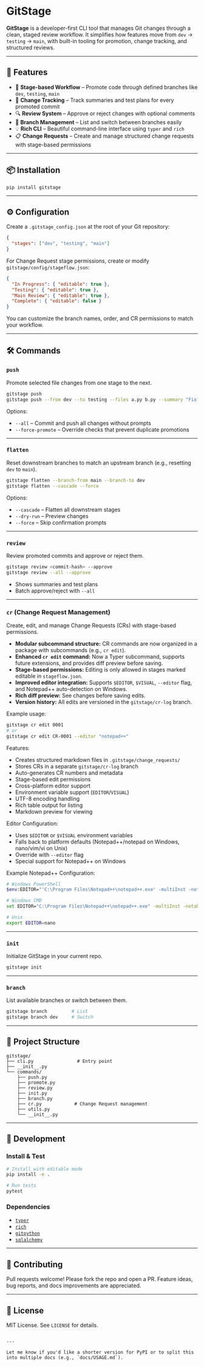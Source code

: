 # GitStage

**GitStage** is a developer-first CLI tool that manages Git changes through a clean, staged review workflow. It simplifies how features move from `dev` → `testing` → `main`, with built-in tooling for promotion, change tracking, and structured reviews.

---

## 🚀 Features

- 🧱 **Stage-based Workflow** – Promote code through defined branches like `dev`, `testing`, `main`
- 📝 **Change Tracking** – Track summaries and test plans for every promoted commit
- 🔍 **Review System** – Approve or reject changes with optional comments
- 🌿 **Branch Management** – List and switch between branches easily
- 💡 **Rich CLI** – Beautiful command-line interface using `typer` and `rich`
- 📋 **Change Requests** – Create and manage structured change requests with stage-based permissions

---

## 📦 Installation

```bash
pip install gitstage
```

---

## ⚙️ Configuration

Create a `.gitstage_config.json` at the root of your Git repository:

```json
{
  "stages": ["dev", "testing", "main"]
}
```

For Change Request stage permissions, create or modify `gitstage/config/stageflow.json`:

```json
{
  "In Progress": { "editable": true },
  "Testing": { "editable": true },
  "Main Review": { "editable": true },
  "Complete": { "editable": false }
}
```

You can customize the branch names, order, and CR permissions to match your workflow.

---

## 🛠️ Commands

### `push`

Promote selected file changes from one stage to the next.

```bash
gitstage push
gitstage push --from dev --to testing --files a.py b.py --summary "Fix auth bug" --test-plan "Passed unit tests"
```

Options:

* `--all` – Commit and push all changes without prompts
* `--force-promote` – Override checks that prevent duplicate promotions

---

### `flatten`

Reset downstream branches to match an upstream branch (e.g., resetting `dev` to `main`).

```bash
gitstage flatten --branch-from main --branch-to dev
gitstage flatten --cascade --force
```

Options:

* `--cascade` – Flatten all downstream stages
* `--dry-run` – Preview changes
* `--force` – Skip confirmation prompts

---

### `review`

Review promoted commits and approve or reject them.

```bash
gitstage review <commit-hash> --approve
gitstage review --all --approve
```

* Shows summaries and test plans
* Batch approve/reject with `--all`

---

### `cr` (Change Request Management)

Create, edit, and manage Change Requests (CRs) with stage-based permissions.

- **Modular subcommand structure:** CR commands are now organized in a package with subcommands (e.g., `cr edit`).
- **Enhanced `cr edit` command:** Now a Typer subcommand, supports future extensions, and provides diff preview before saving.
- **Stage-based permissions:** Editing is only allowed in stages marked editable in `stageflow.json`.
- **Improved editor integration:** Supports `$EDITOR`, `$VISUAL`, `--editor` flag, and Notepad++ auto-detection on Windows.
- **Rich diff preview:** See changes before saving edits.
- **Version history:** All edits are versioned in the `gitstage/cr-log` branch.

Example usage:
```bash
gitstage cr edit 0001
# or
gitstage cr edit CR-0001 --editor "notepad++"
```

Features:
* Creates structured markdown files in `.gitstage/change_requests/`
* Stores CRs in a separate `gitstage/cr-log` branch
* Auto-generates CR numbers and metadata
* Stage-based edit permissions
* Cross-platform editor support
* Environment variable support (`EDITOR`/`VISUAL`)
* UTF-8 encoding handling
* Rich table output for listing
* Markdown preview for viewing

Editor Configuration:
* Uses `$EDITOR` or `$VISUAL` environment variables
* Falls back to platform defaults (Notepad++/notepad on Windows, nano/vim/vi on Unix)
* Override with `--editor` flag
* Special support for Notepad++ on Windows

Example Notepad++ Configuration:
```bash
# Windows PowerShell
$env:EDITOR="'C:\Program Files\Notepad++\notepad++.exe' -multiInst -notabbar -nosession -noPlugin -notepadStyleCmdline"

# Windows CMD
set EDITOR="C:\Program Files\Notepad++\notepad++.exe" -multiInst -notabbar -nosession -noPlugin -notepadStyleCmdline

# Unix
export EDITOR=nano
```

---

### `init`

Initialize GitStage in your current repo.

```bash
gitstage init
```

---

### `branch`

List available branches or switch between them.

```bash
gitstage branch         # List
gitstage branch dev     # Switch
```

---

## 🧱 Project Structure

```
gitstage/
├── cli.py                # Entry point
├── __init__.py
└── commands/
    ├── push.py
    ├── promote.py
    ├── review.py
    ├── init.py
    ├── branch.py
    ├── cr.py            # Change Request management
    ├── utils.py
    └── __init__.py
```

---

## 🧪 Development

### Install & Test

```bash
# Install with editable mode
pip install -e .

# Run tests
pytest
```

### Dependencies

* [`typer`](https://typer.tiangolo.com/)
* [`rich`](https://rich.readthedocs.io/)
* [`gitpython`](https://gitpython.readthedocs.io/)
* [`sqlalchemy`](https://www.sqlalchemy.org/)

---

## 🤝 Contributing

Pull requests welcome! Please fork the repo and open a PR. Feature ideas, bug reports, and docs improvements are appreciated.

---

## 📄 License

MIT License. See `LICENSE` for details.

```

---

Let me know if you'd like a shorter version for PyPI or to split this into multiple docs (e.g., `docs/USAGE.md`).
```
